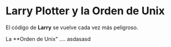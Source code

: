 # Larry Plotter y la Orden de Unix

El código de **Larry** se vuelve cada vez más peligroso.

La **Orden de Unix" ....
asdasasd
